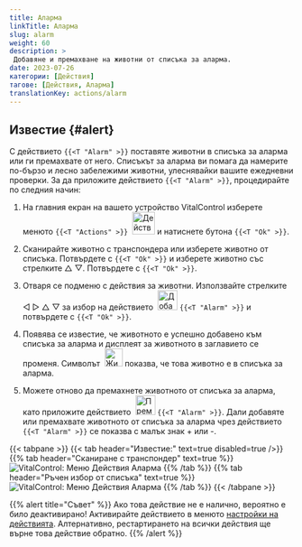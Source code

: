 ```yaml
---
title: Аларма
linkTitle: Аларма
slug: alarm
weight: 60
description: >
 Добавяне и премахване на животни от списъка за аларма.
date: 2023-07-26
категории: [Действия]
тагове: [Действия, Аларма]
translationKey: actions/alarm
---
```


## Известие {#alert}

С действието `{{<T "Alarm" >}}` поставяте животни в списъка за аларма или ги премахвате от него. Списъкът за аларма ви помага да намерите по-бързо и лесно забележими животни, улеснявайки вашите ежедневни проверки. За да приложите действието `{{<T "Alarm" >}}`, процедирайте по следния начин:

1. На главния екран на вашето устройство VitalControl изберете менюто `{{<T "Actions" >}}` &nbsp;<img src="/icons/actions.svg" width="40" align="bottom" alt="Действия" /> и натиснете бутона `{{<T "Ok" >}}`.

2. Сканирайте животно с транспондера или изберете животно от списъка. Потвърдете с `{{<T "Ok" >}}` и изберете животно със стрелките △ ▽. Потвърдете с `{{<T "Ok" >}}`.

3. Отваря се подменю с действия за животни. Използвайте стрелките ◁ ▷ △ ▽ за избор на действието &nbsp;<img src="/icons/actions/alarm.svg" width="35" align="bottom" alt="Добавяне на аларма" /> `{{<T "Alarm" >}}` и потвърдете с `{{<T "Ok" >}}`.

4. Появява се известие, че животното е успешно добавено към списъка за аларма и дисплеят за животното в заглавието се променя. Символът &nbsp;<img src="/icons/header/animal-in-alarm.svg" width="32" align="bottom" alt="Животно в аларма" /> показва, че това животно е в списъка за аларма.

5. Можете отново да премахнете животното от списъка за аларма, като приложите действието &nbsp;<img src="/icons/actions/alarm-minus.svg" width="35" align="bottom" alt="Премахване на аларма" /> `{{<T "Alarm" >}}`. Дали добавяте или премахвате животното от списъка за аларма чрез действието `{{<T "Alarm" >}}` се показва с малък знак + или -.

{{< tabpane >}}
{{< tab header="Известие:" text=true disabled=true />}}
{{% tab header="Сканиране с транспондер" text=true %}}
![VitalControl: Меню Действия Аларма](../images/alarm-scan.png "Аларма")
{{% /tab %}}
{{% tab header="Ръчен избор от списъка" text=true %}}
![VitalControl: Меню Действия Аларма](../images/alarm.png "Аларма")
{{% /tab %}}
{{< /tabpane >}}

{{% alert title="Съвет" %}}
Ако това действие не е налично, вероятно е било деактивирано! Активирайте действието в менюто [настройки на действията](../setting/). Алтернативно, рестартирането на всички действия ще върне това действие обратно.
{{% /alert %}}
